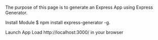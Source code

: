 The purpose of this page is to generate an Express App using Express Generator. 

Install Module
$ npm install express-generator -g.

Launch App
Load http://localhost:3000/ in your browser
